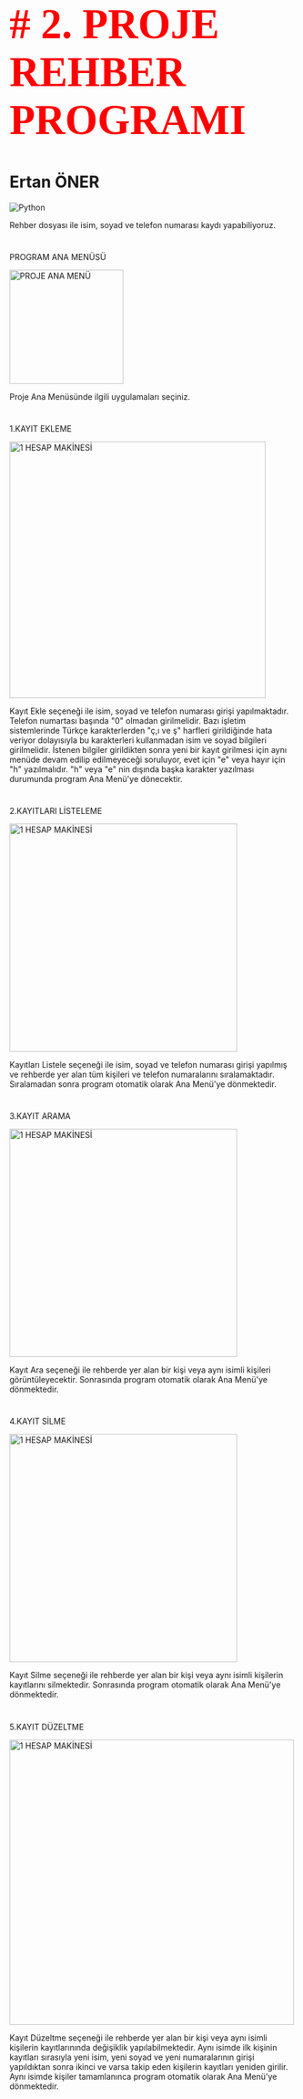 <h1 style="color:red; font-family:Times New Roman; font-size:55pt"> # 2. PROJE REHBER PROGRAMI </h1>

<h1>Ertan ÖNER </h1>
<img src="https://www.python.org/static/img/python-logo.png" alt="Python"/>

Rehber dosyası ile isim, soyad ve telefon numarası kaydı yapabiliyoruz. 
<h1></h1>

PROGRAM ANA MENÜSÜ

<img width="200" alt="PROJE ANA MENÜ" src="https://github.com/ertanoner/Proje2-Rehber/assets/161921025/0d2bb9a0-a60a-4e29-8db0-ea2a041e94fa">



Proje Ana Menüsünde ilgili uygulamaları seçiniz.

<h1></h1>

1.KAYIT EKLEME

<img width="450" alt="1 HESAP MAKİNESİ" src="https://github.com/ertanoner/Proje2-Rehber/assets/161921025/08186065-053c-47d8-80fe-1e20ecb98c5d">


Kayıt Ekle seçeneği ile isim, soyad ve telefon numarası girişi yapılmaktadır. Telefon numartası başında "0" olmadan girilmelidir. Bazı işletim sistemlerinde Türkçe karakterlerden "ç,ı ve ş" harfleri girildiğinde hata veriyor dolayısıyla bu karakterleri kullanmadan isim ve soyad bilgileri girilmelidir. İstenen bilgiler girildikten sonra yeni bir kayıt girilmesi için aynı menüde devam edilip edilmeyeceği soruluyor, evet için "e" veya hayır için "h" yazılmalıdır. "h" veya "e" nin dışında başka karakter yazılması durumunda program Ana Menü'ye dönecektir.

<h1> </h1> 

2.KAYITLARI LİSTELEME

<img width="400" alt="1 HESAP MAKİNESİ" src="https://github.com/ertanoner/Proje2-Rehber/assets/161921025/c36e22a9-3eca-4bf5-a94e-c21514430bcc">


Kayıtları Listele seçeneği ile isim, soyad ve telefon numarası girişi yapılmış ve rehberde yer alan tüm kişileri ve telefon numaralarını sıralamaktadır. Sıralamadan sonra program otomatik olarak Ana Menü'ye dönmektedir. 

<h1></h1>

3.KAYIT ARAMA

<img width="400" alt="1 HESAP MAKİNESİ" src="https://github.com/ertanoner/Proje2-Rehber/assets/161921025/0c49cd8a-a5e3-4256-82f3-cf47bb63e3b7">

Kayıt Ara seçeneği ile rehberde yer alan bir kişi veya aynı isimli kişileri görüntüleyecektir. Sonrasında program otomatik olarak Ana Menü'ye dönmektedir. 

<h1></h1>

4.KAYIT SİLME

<img width="400" alt="1 HESAP MAKİNESİ" src="https://github.com/ertanoner/Proje2-Rehber/assets/161921025/489b9aa0-fe41-4145-a5b3-c950c4038527">

Kayıt Silme seçeneği ile rehberde yer alan bir kişi veya aynı isimli kişilerin kayıtlarını silmektedir. Sonrasında program otomatik olarak Ana Menü'ye dönmektedir. 

<h1></h1>

5.KAYIT DÜZELTME

<img width="500" alt="1 HESAP MAKİNESİ" src="https://github.com/ertanoner/Proje2-Rehber/assets/161921025/ff0d3b53-5513-458e-8967-c14c404fd794">


Kayıt Düzeltme seçeneği ile rehberde yer alan bir kişi veya aynı isimli kişilerin kayıtlarınında değişiklik yapılabilmektedir. Aynı isimde ilk kişinin kayıtları sırasıyla yeni isim, yeni soyad ve yeni numaralarının girişi yapıldıktan sonra ikinci ve varsa takip eden kişilerin kayıtları yeniden girilir. Aynı isimde kişiler tamamlanınca program otomatik olarak Ana Menü'ye dönmektedir. 

<h1></h1>


